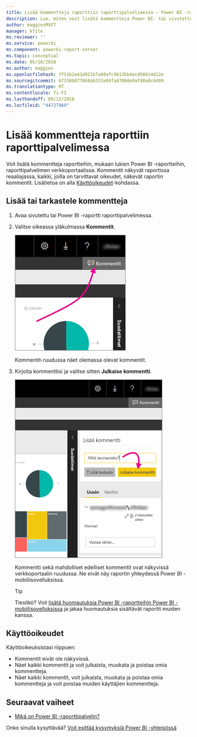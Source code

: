 ```yaml
---
title: Lisää kommentteja raporttiin raporttipalvelimessa – Power BI -raporttipalvelin
description: Lue, miten voit lisätä kommentteja Power BI- tai sivutettuun raporttiin Power BI -raporttipalvelimessa tai SQL Server Reporting Services -raporttipalvelimessa.
author: maggiesMSFT
manager: kfile
ms.reviewer: ''
ms.service: powerbi
ms.component: powerbi-report-server
ms.topic: conceptual
ms.date: 05/18/2018
ms.author: maggies
ms.openlocfilehash: ff51b2e41d921b7a88afc9b13bb4ecd98814d12e
ms.sourcegitcommit: 67336b077668ab332e04fa670b0e9afd0a0c6489
ms.translationtype: HT
ms.contentlocale: fi-FI
ms.lasthandoff: 09/12/2018
ms.locfileid: "44727969"
---
```

# <a name="add-comments-to-a-report-in-a-report-server"></a>Lisää kommentteja raporttiin raporttipalvelimessa
Voit lisätä kommentteja raportteihin, mukaan lukien Power BI -raportteihin, raporttipalvelimen verkkoportaalissa. Kommentit näkyvät raportissa reaaliajassa, kaikki, joilla on tarvittavat oikeudet, näkevät raportin kommentit. Lisätietoa on alla [Käyttöoikeudet](#permissions)-kohdassa.

## <a name="add-or-view-comments"></a>Lisää tai tarkastele kommentteja
1. Avaa sivutettu tai Power BI -raportti raporttipalvelimessa.
2. Valitse oikeassa yläkulmassa **Kommentit**.
   
    ![Valitse kommentit](media/add-comments/report-server-web-portal-comments-button.png)
   
    Kommentit-ruudussa näet olemassa olevat kommentit.
3. Kirjoita kommenttisi ja valitse sitten **Julkaise kommentti**.
   
    ![Julkaise kommentti](media/add-comments/report-server-web-portal-comments-pane.png)
   
    Kommentti sekä mahdolliset edelliset kommentit ovat näkyvissä verkkoportaalin ruudussa. Ne eivät näy raportin yhteydessä Power BI -mobiilisovelluksissa.
   
   > [!TIP]
   > Tiesitkö? Voit [lisätä huomautuksia Power BI -raportteihin Power BI -mobiilisovelluksissa](../consumer/mobile/mobile-annotate-and-share-a-tile-from-the-mobile-apps.md) ja jakaa huomautuksia sisältävät raportit muiden kanssa.
   > 
   > 

## <a name="permissions"></a>Käyttöoikeudet
Käyttöoikeuksistasi riippuen:

* Kommentit eivät ole näkyvissä.
* Näet kaikki kommentit ja voit julkaista, muokata ja poistaa omia kommentteja.
* Näet kaikki kommentit, voit julkaista, muokata ja poistaa omia kommentteja ja voit poistaa muiden käyttäjien kommentteja.

## <a name="next-steps"></a>Seuraavat vaiheet
* [Mikä on Power BI -raporttipalvelin?](get-started.md)  

Onko sinulla kysyttävää? [Voit esittää kysymyksiä Power BI -yhteisössä](https://community.powerbi.com/)

